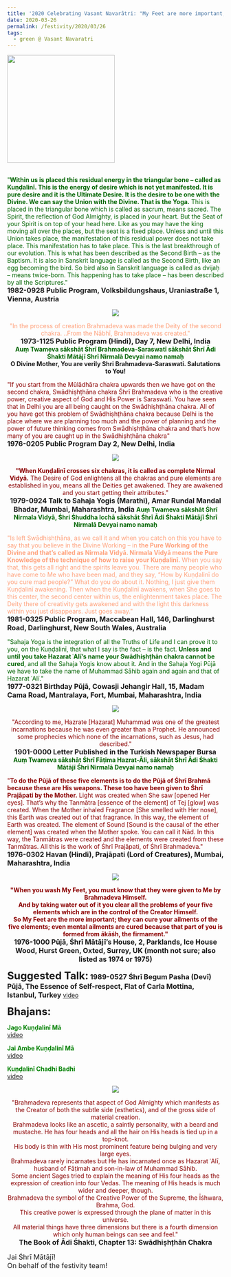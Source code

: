```yaml
---
title: '2020 Celebrating Vasant Navarātri: "My Feet are more important; they can cure your ailments of the five elements" '
date: 2020-03-26
permalink: /festivity/2020/03/26
tags:
  - green @ Vasant Navaratri
---
```


<div style="text-align: left"><img src="/images/image00.png" width="250" /></div><br>

<p>
<font color="DarkGreen">"<b>Within us is placed this residual energy in the triangular bone – called as Kuṇḍalinī. This is the energy of desire which is not yet manifested. It is pure desire and it is the Ultimate Desire. It is the desire to be one with the Divine. We can say the Union with the Divine. That is the Yoga.</b> This is placed in the triangular bone which is called as sacrum, means sacred. The Spirit, the reflection of God Almighty, is placed in your heart. But the Seat of your Spirit is on top of your head here. Like as you may have the king moving all over the places, but the seat is a fixed place. Unless and until this Union takes place, the manifestation of this residual power does not take place. This manifestation has to take place. This is the last breakthrough of our evolution. This is what has been described as the Second Birth – as the Baptism. It is also in Sanskrit language is called as the Second Birth, like an egg becoming the bird. So bird also in Sanskrit language is called as dvijaḥ – means twice-born. This happening has to take place – has been described by all the Scriptures."</font><br>
<font size="+0"><b>1982-0928 Public Program, Volksbildungshaus, Uraniastraße 1, Vienna, Austria</b></font>
</p>

<div style="text-align: center"><img src="/images/image351.png" /></div>

<p style="text-align:center;">
<font color="LightSalmon">"In the process of creation Brahmadeva was made the Deity of the second chakra.
..From the Nābhī, Brahmadeva was created."</font><br>
<font size="+0"><b>1973-1125 Public Program (Hindi), Day 7, New Delhi, India</b></font><br>
<font color="DarkGreen"><b>Auṃ Twameva sākshāt Śhrī Brahmadeva-Saraswatī sākshāt Śhrī Ādi Śhakti Mātājī Shrī Nirmalā Devyai namo namaḥ</b></font><br>
<b>O Divine Mother, You are verily Shri Brahmadeva-Saraswati. Salutations to You!</b>
</p>

<p>
<font color="DarkRed">"If you start from the Mūlādhāra chakra upwards then we have got on the second chakra, Swādhiṣhṭhāna chakra Śhrī Brahmadeva who is the creative power, creative aspect of God and His Power is Saraswatī. You have seen that in Delhi you are all being caught on the Swādhiṣhṭhāna chakra. All of you have got this problem of Swādhiṣhṭhāna chakra because Delhi is the place where we are planning too much and the power of planning and the power of future thinking comes from Swādhiṣhṭhāna chakra and that’s how many of you are caught up in the Swādhiṣhṭhāna chakra"</font><br>
<font size="+0"><b>1976-0205 Public Program Day 2, New Delhi, India</b></font>
</p>

<div style="text-align: center"><img src="/images/image352.png" /></div>

<p style="text-align:center;">
<font color="DarkRed"><b>"When Kuṇḍalinī crosses six chakras, it is called as complete Nirmal Vidyā.</b> The Desire of God
enlightens all the chakras and pure elements are established in you, means all the Deities get awakened. 
They are awakened and you start getting their attributes."</font><br>
<font size="+0"><b>1979-0924 Talk to Sahaja Yogis (Marathi), Amar Rundal Mandal Bhadar, Mumbai, Maharashtra, India</b></font>
<font color="DarkGreen"><b>Auṃ Twameva sākshāt Śhrī Nirmala Vidyā, Śhri Śhuddha Icchā sākshāt Śhrī Ādi Śhakti Mātājī Śhrī Nirmalā Devyai namo namaḥ</b></font><br>
</p>

<p>
<font color="LightSalmon">"Is left Swādhiṣhṭhāna, as we call it and when you catch on this you have to say that you believe in the Divine Working – in <b>the Pure Working of the Divine and that’s called as Nirmala Vidyā. Nirmala Vidyā means the Pure Knowledge of the technique of how to raise your Kuṇḍalinī.</b> When you say that, this gets all right and the spirits leave you. There are many people who have come to Me who have been mad, and they say, “How by Kuṇḍalinī do you cure mad people?” What do you do about it. Nothing, I just give them Kuṇḍalinī awakening. Then when the Kuṇḍalinī awakens, when She goes to this center, the second center within us, the enlightenment takes place. The Deity there of creativity gets awakened and with the light this darkness within you just disappears. Just goes away."</font><br>
<font size="+0"><b>1981-0325 Public Program, Maccabean Hall, 146, Darlinghurst Road, Darlinghurst, New South Wales, Australia</b></font>
</p>

<p>
<font color="DarkGreen">"Sahaja Yoga is the integration of all the Truths of Life and I can prove it to you, on the Kuṇḍalinī, that what I say is the fact – is the fact. <b>Unless and until you take Hazarat ʿAlī’s name your Swādhiṣhṭhān chakra cannot be cured</b>, and all the Sahaja Yogis know about it. And in the Sahaja Yogi Pūjā we have to take the name of Muhammad Sāhib again and again and that of Hazarat ʿAlī."</font><br>
<font size="+0"><b>1977-0321 Birthday Pūjā, Cowasji Jehangir Hall, 15, Madam Cama Road, Mantralaya, Fort, Mumbai, Maharashtra, India</b></font>
</p>

<div style="text-align: center"><img src="/images/image353.png" /></div>

<p style="text-align:center;">
<font color="DarkRed">"According to me, Hazrate [Hazarat] Muhammad was one of the greatest incarnations because he was even greater than a Prophet. 
He announced some prophecies which none of the incarnations, such as Jesus, had described."</font><br>
<font size="+0"><b>1901-0000 Letter Published in the Turkish Newspaper Bursa</b></font><br>
<font color="DarkGreen"><b>Auṃ Twameva sākshāt Śhrī Fāṭima Hazrat-Ãli, sākshāt Śhrī Ādi Śhakti Mātājī Śhrī Nirmalā Devyai namo namaḥ</b></font><br>
</p>

<p>
<font color="DarkRed">"<b>To do the Pūjā of these five elements is to do the Pūjā of Śhrī Brahmā because these are His weapons. These too have been given to Śhrī Prajāpati by the Mother.</b> Light was created when She saw [opened Her eyes]. That’s why the Tanmātra [essence of the element] of Tej [glow] was created. When the Mother inhaled Fragrance [She smelled with Her nose], this Earth was created out of that fragrance. In this way, the element of Earth was created. The element of Sound [Sound is the causal of the ether element] was created when the Mother spoke. You can call it Nād. In this way, the Tanmātras were created and the elements were created from these Tanmātras. All this is the work of Śhrī Prajāpati, of Śhrī Brahmadeva."</font><br>
<font size="+0"><b>1976-0302 Havan (Hindi), Prajāpati (Lord of Creatures), Mumbai, Maharashtra, India
</b></font>
</p>

<div style="text-align: center"><img src="/images/image354.png" /></div>

<p style="text-align:center;">
<font color="DarkRed"><b>"When you wash My Feet, you must know that they were given to Me by Brahmadeva Himself.<br>
And by taking water out of it you clear all the problems of your five elements which are in the control of the Creator Himself.<br>
So <b>My Feet are the more important; they can cure your ailments of the five elements</b>; even mental ailments are cured because that part of you is formed from ākāśh, the firmament."</b></font><br>
<font size="+0"><b>1976-1000 Pūjā, Śhrī Mātājī’s House, 2, Parklands, Ice House Wood, Hurst Green, Oxted, Surrey, UK (month not sure; also listed as 1974 or 1975)</b></font>
</p>

<font size="+2"><b>Suggested Talk:</b></font> 
<font size="+0"><b>1989-0527 Śhrī Begum Pasha (Devī) Pūjā, The Essence of Self-respect, Flat of Carla Mottina, Istanbul, Turkey</b></font>
<a href="https://seven-teams.github.io/Videos_Links.html"> video</a><br>

<font size="+2"><b>Bhajans:</b></font>

<p>
<font color="green"><b>Jago Kuṇḍalinī Mā</b></font><br>
<a href="https://www.youtube.com/watch?v=QIWysa18CGY&list=RDv7T1xpKkYFU">video</a>
</p>

<p>
<font color="green"><b>Jai Ambe Kuṇḍalinī Mā</b></font><br>
<a href="https://www.youtube.com/watch?v=V98lTrcSZec">video</a>
</p>
 
<p>
<font color="green"><b>Kuṇḍalinī Chadhi Badhi</b></font><br>
<a href="https://www.youtube.com/watch?v=KOKeT0HOmXU&list=RDKOKeT0HOmXU">video</a> 
</p>

<div style="text-align: center"><img src="/images/image355.png" /></div>

<p style="text-align:center;">
<font color="DarkRed">"Brahmadeva represents that aspect of God Almighty which manifests as the Creator of both the subtle side (esthetics), and of the gross side of material creation.<br>
Brahmadeva looks like an ascetic, a saintly personality, with a beard and mustache. He has four heads and all the hair on His heads is tied up in a top-knot.<br>
His body is thin with His most prominent feature being bulging and very large eyes.<br>
Brahmadeva rarely incarnates but He has incarnated once as Hazarat ʿAlī, husband of Fāṭimah and son-in-law of Muhammad Sāhib.<br>
Some ancient Sages tried to explain the meaning of His four heads as the expression of creation into four Vedas. The meaning of His heads is much wider and deeper, though.<br> 
Brahmadeva the symbol of the Creative Power of the Supreme, the Īśhwara, Brahma, God.<br>
This creative power is expressed through the plane of matter in this universe.<br>
All material things have three dimensions but there is a fourth dimension which only human beings can see and feel."</font><br>
<font size="+0"><b>The Book of Ādi Śhakti, Chapter 13: Swādhiṣhṭhān Chakra</b></font>
</p>

<p>
<font size="+0">Jai Śhrī Mātājī!<br>
On behalf of the festivity team!</font>
</p>